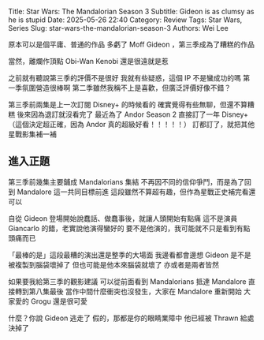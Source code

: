 Title: Star Wars: The Mandalorian Season 3
Subtitle: Gideon is as clumsy as he is stupid
Date: 2025-05-26 22:40
Category: Review
Tags: Star Wars, Series
Slug: star-wars-the-mandalorian-season-3
Authors: Wei Lee

原本可以是個平庸、普通的作品
多虧了 Moff Gideon ，第三季成為了糟糕的作品

<!--more-->

當然，離爛作頂點 Obi-Wan Kenobi 還是很遠就是惹

之前就有聽說第三季的評價不是很好
我就有些疑惑，這個 IP 不是蠻成功的嗎
第一季氛圍營造很棒啊
第二季雖然我稱不上是喜歡，但廣泛評價好像不錯？

第三季前兩集是上一次訂閱 Disney+ 的時候看的
確實覺得有些無聊，但還不算糟糕
後來因為退訂就沒看完了
最近為了 Andor Season 2 直接訂了一年 Disney+
（這個決定超正確，因為 Andor 真的超級好看！！！！！）
訂都訂了，就把其他星戰影集補一補

## 進入正題
第三季前幾集主要鋪成 Mandalorians 集結
不再因不同的信仰爭鬥，而是為了回到 Mandalore 這一共同目標前進
這段雖然不算超有趣，但作為星戰正史補完看還可以

自從 Gideon 登場開始說蠢話、做蠢事後，就讓人頭開始有點痛
這不是演員 Giancarlo 的錯，老實說他演得蠻好的
要不是他演的，我可能就不只是看到有點頭痛而已

「最棒的是」這段最糟的演出還是整季的大場面
我邊看都會邊想 Gideon 是不是被複製到腦袋壞掉了
但也可能是他本來腦袋就壞了
亦或者是兩者皆然

如果要我給第三季的觀影建議
可以從前面看到 Mandalorians 抵達 Mandalore
直接轉到第八集最後
當作中間什麼衝突也沒發生，大家在 Mandalore 重新開始
大家愛的 Grogu 還是很可愛

什麼？你說 Gideon 逃走了
假的，那都是你的眼睛業障中
他已經被 Thrawn 給處決掉了
